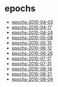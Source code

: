 <!-- TITLE: epochs -->
<!-- SUBTITLE: Logs for epochs -->

# epochs

* [epochs-2010-04-03](epochs/epochs-2010-04-03)
* [epochs-2010-04-17](epochs/epochs-2010-04-17)
* [epochs-2010-04-24](epochs/epochs-2010-04-24)
* [epochs-2010-05-08](epochs/epochs-2010-05-08)
* [epochs-2010-05-15](epochs/epochs-2010-05-15)
* [epochs-2010-06-12](epochs/epochs-2010-06-12)
* [epochs-2010-06-26](epochs/epochs-2010-06-26)
* [epochs-2010-07-17](epochs/epochs-2010-07-17)
* [epochs-2010-07-31](epochs/epochs-2010-07-31)
* [epochs-2010-08-14](epochs/epochs-2010-08-14)
* [epochs-2010-08-21](epochs/epochs-2010-08-21)
* [epochs-2010-09-04](epochs/epochs-2010-09-04)
